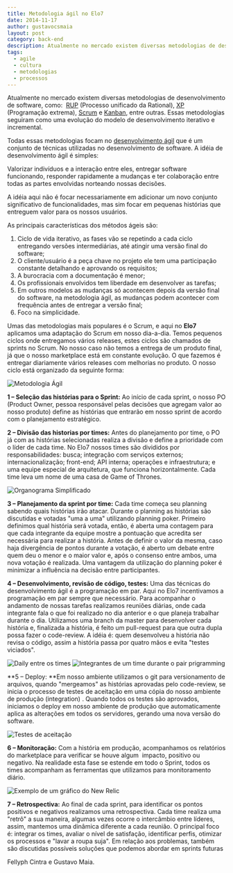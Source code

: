 ```yaml
---
title: Metodologia ágil no Elo7
date: 2014-11-17
author: gustavocsmaia
layout: post
category: back-end
description: Atualmente no mercado existem diversas metodologias de desenvolvimento de software, como:  RUP (Processo unificado da Rational), XP (Programação extrema), Scrum...
tags:
  - agile
  - cultura
  - metodologias
  - processos
---
```


Atualmente no mercado existem diversas metodologias de desenvolvimento de software, como:  [RUP](http://en.wikipedia.org/wiki/Rational_Unified_Process) (Processo unificado da Rational), [XP](http://en.wikipedia.org/wiki/Extreme_programming) (Programação extrema), [Scrum](http://en.wikipedia.org/wiki/Scrum_(software_development)) e [Kanban](http://en.wikipedia.org/wiki/Kanban_(development)), entre outras. Essas metodologias seguiram como uma evolução do modelo de desenvolvimento iterativo e incremental.

Todas essas metodologias focam no [desenvolvimento ágil](http://agilemanifesto.org/iso/ptbr/) que é um conjunto de técnicas utilizadas no desenvolvimento de software. A idéia de desenvolvimento ágil é simples:

Valorizar indivíduos e a interação entre eles, entregar software funcionando, responder rapidamente a mudanças e ter colaboração entre todas as partes envolvidas norteando nossas decisões.

A idéia aqui não é focar necessariamente em adicionar um novo conjunto significativo de funcionalidades, mas sim focar em pequenas histórias que entreguem valor para os nossos usuários.

As principais características dos métodos ágeis são:

  1. Ciclo de vida iterativo, as fases vão se repetindo a cada ciclo entregando versões intermediárias, até atingir uma versão final do software;
  2. O cliente/usuário é a peça chave no projeto ele tem uma participação constante detalhando e aprovando os requisitos;
  3. A burocracia com a documentação é menor;
  4. Os profissionais envolvidos tem liberdade em desenvolver as tarefas;
  5. Em outros modelos as mudanças só acontecem depois da versão final do software, na metodologia ágil, as mudanças podem acontecer com frequência antes de entregar a versão final;
  6. Foco na simplicidade.

Umas das metodologias mais populares é o Scrum, e aqui no **Elo7** aplicamos uma adaptação do Scrum em nosso dia-a-dia. Temos pequenos ciclos onde entregamos vários releases, estes ciclos são chamados de sprints no Scrum. No nosso caso não temos a entrega de um produto final, já que o nosso marketplace está em constante evolução. O que fazemos é entregar diariamente vários releases com melhorias no produto. O nosso ciclo está organizado da seguinte forma:

![Metodologia Ágil](../images/metodologia-agil-1.png)

**1 – Seleção das histórias para o Sprint:** Ao início de cada sprint, o nosso PO (Product Owner, pessoa responsável pelas decisões que agregam valor ao nosso produto) define as histórias que entrarão em nosso sprint de acordo com o planejamento estratégico.

**2 – Divisão das historias por times:** Antes do planejamento por time, o PO já com as histórias selecionadas realiza a divisão e define a prioridade com o líder de cada time. No Elo7 nossos times são divididos por responsabilidades: busca; integração com serviços externos; internacionalização; front-end; API interna; operações e infraestrutura; e uma equipe especial de arquitetura, que funciona horizontalmente. Cada time leva um nome de uma casa de Game of Thrones.

![Organograma Simplificado](../images/metodologia-agil-2.png)

**3 – Planejamento da sprint por time:** Cada time começa seu planning sabendo quais histórias irão atacar. Durante o planning as histórias são discutidas e votadas "uma a uma" utilizando planning poker. Primeiro definimos qual história será votada, então, é aberta uma contagem para que cada integrante da equipe mostre a pontuação que acredita ser necessária para realizar a história. Antes de definir o valor da mesma, caso haja divergência de pontos durante a votação, é aberto um debate entre quem deu o menor e o maior valor e, após o consenso entre ambos, uma nova votação é realizada. Uma vantagem da utilização do planning poker é minimizar a influência na decisão entre participantes.

**4 – Desenvolvimento, revisão de código, testes:** Uma das técnicas do desenvolvimento ágil é a programação em par. Aqui no Elo7 incentivamos a programação em par sempre que necessário. Para acompanhar o andamento de nossas tarefas realizamos reuniões diárias, onde cada integrante fala o que foi realizado no dia anterior e o que planeja trabalhar durante o dia. Utilizamos uma branch da master para desenvolver cada história e, finalizada a história, é feito um pull-request para que outra dupla possa fazer o code-review. A idéia é: quem desenvolveu a história não revisa o código, assim a história passa por quatro mãos e evita "testes viciados".

![Daily entre os times](../images/metodologia-agil-3.png)
![Integrantes de um time durante o pair prigramming](../images/metodologia-agil-4.png)

**5 – Deploy: **Em nosso ambiente utilizamos o git para versionamento de arquivos, quando "mergeamos" as histórias aprovadas pelo code-review, se inicia o processo de testes de aceitação em uma cópia do nosso ambiente de produção (integration) . Quando todos os testes são aprovados, iniciamos o deploy em nosso ambiente de produção que automaticamente aplica as alterações em todos os servidores, gerando uma nova versão do software.

![Testes de aceitação](../images/metodologia-agil-5.png)

**6 – Monitoração:** Com a história em produção, acompanhamos os relatórios do marketplace para verificar se houve algum  impacto, positivo ou negativo. Na realidade esta fase se estende em todo o Sprint, todos os times acompanham as ferramentas que utilizamos para monitoramento diário.

![Exemplo de um gráfico do New Relic](../images/metodologia-agil-6.png)

**7 – Retrospectiva:** Ao final de cada sprint, para identificar os pontos positivos e negativos realizamos uma retrospectiva. Cada time realiza uma "retrô" a sua maneira, algumas vezes ocorre o intercâmbio entre líderes, assim, mantemos uma dinâmica diferente a cada reunião. O principal foco é: integrar os times, avaliar o nível de satisfação, identificar perfis, otimizar os processos e "lavar a roupa suja". Em relação aos problemas, também são discutidas possíveis soluções que podemos abordar em sprints futuras

Fellyph Cintra e Gustavo Maia.
